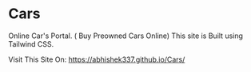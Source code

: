 # Cars
Online Car's Portal. ( Buy Preowned Cars Online)
This site is Built using Tailwind CSS.




Visit This Site On:
https://abhishek337.github.io/Cars/ 
